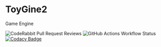# ToyGine2

Game Engine

![CodeRabbit Pull Request Reviews](https://img.shields.io/coderabbit/prs/github/ToymanInteractive/toygine2?utm_source=oss&utm_medium=github&utm_campaign=ToymanInteractive%2Ftoygine2&labelColor=171717&color=FF570A&link=https%3A%2F%2Fcoderabbit.ai&label=CodeRabbit+Reviews)
![GitHub Actions Workflow Status](https://img.shields.io/github/actions/workflow/status/ToymanInteractive/toygine2/push.yaml?branch=main)
[![Codacy Badge](https://app.codacy.com/project/badge/Grade/4c8233540e7c4e5f9715aaacfa36679f)](https://app.codacy.com/gh/ToymanInteractive/toygine2/dashboard?utm_source=gh&utm_medium=referral&utm_content=&utm_campaign=Badge_grade)

